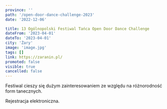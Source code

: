 ```yaml
---
province: ''
path: '/open-door-dance-challenge-2023'
date: '2022-12-06'

title: 13 Ogólnopolski Festiwal Tańca Open Door Dance Challenge
dateFrom: '2023-04-01'
dateTo: '2023-04-01'
city: 'Żary'
image: 'image.jpg'
tags: []
link: https://zaranin.pl/
promoted: false
visible: true
cancelled: false
---
```

Festiwal cieszy się dużym zainteresowaniem ze względu na różnorodność form tanecznych.

Rejestracja elektroniczna.
